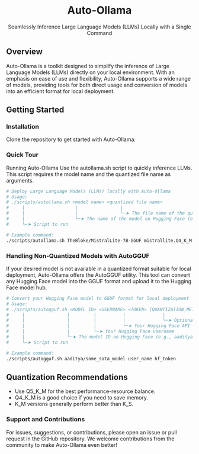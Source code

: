 <div align="center">
<h1>Auto-Ollama</h1>
<p>Seamlessly Inference Large Language Models (LLMs) Locally with a Single Command</p>
</div>

## Overview

Auto-Ollama is a toolkit designed to simplify the inference of Large Language Models (LLMs) directly on your local environment. With an emphasis on ease of use and flexibility, Auto-Ollama supports a wide range of models, providing tools for both direct usage and conversion of models into an efficient format for local deployment.

## Getting Started

### Installation

Clone the repository to get started with Auto-Ollama:

### Quick Tour
Running Auto-Ollama
Use the autollama.sh script to quickly inference LLMs. This script requires the model name and the quantized file name as arguments.

```bash
# Deploy Large Language Models (LLMs) locally with Auto-Ollama
# Usage:
# ./scripts/autollama.sh <model name> <quantized file name>
#     |                   |                |
#     |                   |                └─➤ The file name of the quantized model (e.g., mistrallite.Q4_K_M.gguf)
#     |                   └─➤ The name of the model on Hugging Face (e.g., TheBloke/MistralLite-7B-GGUF)
#     └─➤ Script to run

# Example command:
./scripts/autollama.sh TheBloke/MistralLite-7B-GGUF mistrallite.Q4_K_M.gguf
```


### Handling Non-Quantized Models with AutoGGUF
If your desired model is not available in a quantized format suitable for local deployment, Auto-Ollama offers the AutoGGUF utility. This tool can convert any Hugging Face model into the GGUF format and upload it to the Hugging Face model hub.

```bash
# Convert your Hugging Face model to GGUF format for local deployment
# Usage:
# ./scripts/autogguf.sh <MODEL_ID> <USERNAME> <TOKEN> [QUANTIZATION_METHODS (optional)]
#     |                |         |          |              |
#     |                |         |          |              └─➤ Optional: Specify quantization methods (e.g., Q4_K_M)
#     |                |         |          └─➤ Your Hugging Face API Token for authentication
#     |                |         └─➤ Your Hugging Face username
#     |                └─➤ The model ID on Hugging Face (e.g., aaditya/some_sota_model)
#     └─➤ Script to run

# Example command:
./scripts/autogguf.sh aaditya/some_sota_model user_name hf_token
```

## Quantization Recommendations
- Use Q5_K_M for the best performance-resource balance.
- Q4_K_M is a good choice if you need to save memory.
- K_M versions generally perform better than K_S.

### Support and Contributions
For issues, suggestions, or contributions, please open an issue or pull request in the GitHub repository. We welcome contributions from the community to make Auto-Ollama even better!
